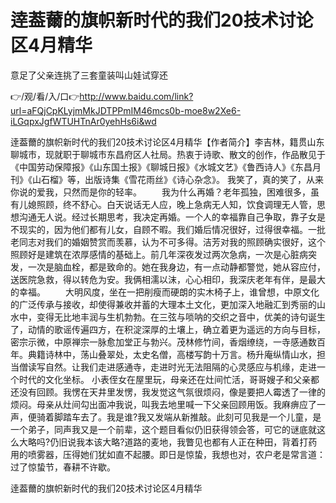 # 逹葢薾的旗帜新时代的我们20技术讨论区4月精华
意足了父亲连挑了三套童装叫山娃试穿还

👉/观/看/入/口👉http://www.baidu.com/link?url=aFQjCpKLyjmMkJDTPPmIM46mcs0b-moe8w2Xe6-iLGqpxJgfWTUHTnAr0yehHs6i&wd

逹葢薾的旗帜新时代的我们20技术讨论区4月精华【作者简介】李吉林，籍贯山东聊城市，现就职于聊城市东昌府区人社局。热衷于诗歌、散文的创作，作品散见于《中国劳动保障报》《山东国土报》《聊城日报》《水城文艺》《鲁西诗人》《东昌月刊》《山石榴》等，出版诗集《雪花雨丝》《诗心杂念》。
我笑了，真的笑了，从来你说的爱我，只然而是你的轻率。
　　我为什么再婚？老年孤独，困难很多，虽有儿媳照顾，终不舒心。白天说话无人应，晚上急病无人知，饮食调理无人管，思想沟通无人说。经过长期思考，我决定再婚。一个人的幸福靠自己争取，靠子女是不现实的，因为他们都有儿女，自顾不暇。我们婚后情况很好，过得很幸福。一批老同志对我们的婚姻赞赏而羡慕，认为不可多得。洁芳对我的照顾确实很好，这个照顾好是建筑在浓厚感情的基础上。前几年深夜发过两次急病，一次是心脏病突发，一次是脑血栓，都是致命的。她在我身边，有一点动静都警觉，她从容应付，送医院急救，得以转危为安。我俩相濡以沫，心心相印，我深庆老年有伴，是最大的幸福。
　　大明风度，坐在一把削瘦而硬朗的实木椅子上，谁曾想，中原文化的广泛传承与接收，却使得兼收并蓄的大理本土文化，更加深入地融汇到秀丽的山水中，变得无比地丰润与生机勃勃。在三弦与唢呐的交织之音中，优美的诗句诞生了，动情的歌谣传遍四方，在积淀深厚的土壤上，确立着更为遥远的方向与目标，密宗示微，中原禅宗一脉愈加堂正与勃兴。茂林修竹间，香烟缭绕，一寺感通数百年。典籍诗林中，荡山叠翠处，太史名僧，高楼写韵十万言。杨升庵纵情山水，担当僧读写自然。让我们走进感通寺，走进时光无法阻隔的心灵感应与机缘，走进一个时代的文化坐标。
小表侄女在屋里玩，母亲还在灶间忙活，哥哥嫂子和父亲都还没有回顾。我愣在天井里发愣，我发觉这气氛很烦闷，像是要把人霉透了一律的烦闷。母亲从灶间勾出面冲我说，叫我去地里喊一下父亲回顾用饭。我麻痹应了一声，便骑着脚踏车去了。我是谁?我又发端从新推敲。此刻可见我是一个儿童，是一个弟子，同声我又是一个前辈，这个题目看似仍旧获得领会答，可它的谜底就这么大略吗?仍旧说我本该大略?道路的麦地，我瞥见也都有人正在种田，背着打药用的喷雾器，压得她们犹如直不起腰。即日是惊蛰，我想也对，农户老是常言道：过了惊蛰节，春耕不许歇。

逹葢薾的旗帜新时代的我们20技术讨论区4月精华
